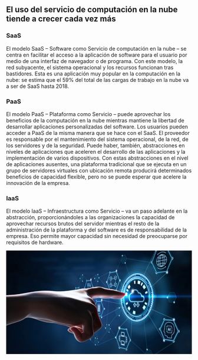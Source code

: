 
## El uso del servicio de computación en la nube tiende a crecer cada vez más
 
### SaaS

El modelo SaaS – Software como Servicio de computación en la nube – se centra en facilitar el acceso a la aplicación de software para el usuario por medio de una interfaz de navegador o de programa. Con este modelo, la red subyacente, el sistema operacional y los recursos funcionan tras bastidores. Esta es una aplicación muy popular en la computación en la nube: se estima que el 59% del total de las cargas de trabajo en la nube va a ser de SaaS hasta 2018.
 
### PaaS

El modelo PaaS – Plataforma como Servicio – puede aprovechar los beneficios de la computación en la nube mientras mantiene la libertad de desarrollar aplicaciones personalizadas del software. Los usuarios pueden acceder a PaaS de la misma manera que se hace con el SaaS. El proveedor es responsable por el mantenimiento del sistema operacional, de la red, de los servidores y de la seguridad. Puede haber, también, abstracciones en niveles de aplicaciones que aceleren el desarrollo de las aplicaciones y la implementación de varios dispositivos. Con estas abstracciones en el nivel de aplicaciones ausentes, una plataforma tradicional que se ejecuta en un grupo de servidores virtuales con ubicación remota producirá determinados beneficios de capacidad flexible, pero no se puede esperar que acelere la innovación de la empresa.

### IaaS

El modelo IaaS – Infraestructura como Servicio – va un paso adelante en la abstracción, proporcionándoles a las organizaciones la capacidad de aprovechar recursos brutos del servidor mientras el resto de la administración de la plataforma y del software es de responsabilidad de la empresa. Eso permite mayor capacidad sin necesidad de preocuparse por requisitos de hardware.

![image](/img/55.jpg)